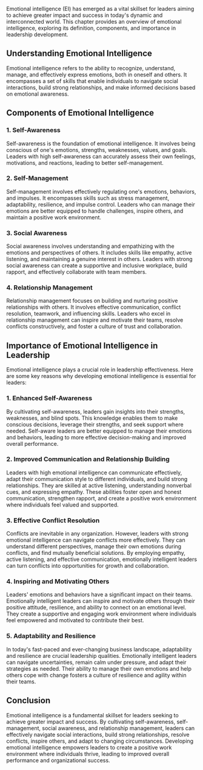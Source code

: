 
Emotional intelligence (EI) has emerged as a vital skillset for leaders aiming to achieve greater impact and success in today's dynamic and interconnected world. This chapter provides an overview of emotional intelligence, exploring its definition, components, and importance in leadership development.

Understanding Emotional Intelligence
------------------------------------

Emotional intelligence refers to the ability to recognize, understand, manage, and effectively express emotions, both in oneself and others. It encompasses a set of skills that enable individuals to navigate social interactions, build strong relationships, and make informed decisions based on emotional awareness.

Components of Emotional Intelligence
------------------------------------

### 1. Self-Awareness

Self-awareness is the foundation of emotional intelligence. It involves being conscious of one's emotions, strengths, weaknesses, values, and goals. Leaders with high self-awareness can accurately assess their own feelings, motivations, and reactions, leading to better self-management.

### 2. Self-Management

Self-management involves effectively regulating one's emotions, behaviors, and impulses. It encompasses skills such as stress management, adaptability, resilience, and impulse control. Leaders who can manage their emotions are better equipped to handle challenges, inspire others, and maintain a positive work environment.

### 3. Social Awareness

Social awareness involves understanding and empathizing with the emotions and perspectives of others. It includes skills like empathy, active listening, and maintaining a genuine interest in others. Leaders with strong social awareness can create a supportive and inclusive workplace, build rapport, and effectively collaborate with team members.

### 4. Relationship Management

Relationship management focuses on building and nurturing positive relationships with others. It involves effective communication, conflict resolution, teamwork, and influencing skills. Leaders who excel in relationship management can inspire and motivate their teams, resolve conflicts constructively, and foster a culture of trust and collaboration.

Importance of Emotional Intelligence in Leadership
--------------------------------------------------

Emotional intelligence plays a crucial role in leadership effectiveness. Here are some key reasons why developing emotional intelligence is essential for leaders:

### 1. Enhanced Self-Awareness

By cultivating self-awareness, leaders gain insights into their strengths, weaknesses, and blind spots. This knowledge enables them to make conscious decisions, leverage their strengths, and seek support where needed. Self-aware leaders are better equipped to manage their emotions and behaviors, leading to more effective decision-making and improved overall performance.

### 2. Improved Communication and Relationship Building

Leaders with high emotional intelligence can communicate effectively, adapt their communication style to different individuals, and build strong relationships. They are skilled at active listening, understanding nonverbal cues, and expressing empathy. These abilities foster open and honest communication, strengthen rapport, and create a positive work environment where individuals feel valued and supported.

### 3. Effective Conflict Resolution

Conflicts are inevitable in any organization. However, leaders with strong emotional intelligence can navigate conflicts more effectively. They can understand different perspectives, manage their own emotions during conflicts, and find mutually beneficial solutions. By employing empathy, active listening, and effective communication, emotionally intelligent leaders can turn conflicts into opportunities for growth and collaboration.

### 4. Inspiring and Motivating Others

Leaders' emotions and behaviors have a significant impact on their teams. Emotionally intelligent leaders can inspire and motivate others through their positive attitude, resilience, and ability to connect on an emotional level. They create a supportive and engaging work environment where individuals feel empowered and motivated to contribute their best.

### 5. Adaptability and Resilience

In today's fast-paced and ever-changing business landscape, adaptability and resilience are crucial leadership qualities. Emotionally intelligent leaders can navigate uncertainties, remain calm under pressure, and adapt their strategies as needed. Their ability to manage their own emotions and help others cope with change fosters a culture of resilience and agility within their teams.

Conclusion
----------

Emotional intelligence is a fundamental skillset for leaders seeking to achieve greater impact and success. By cultivating self-awareness, self-management, social awareness, and relationship management, leaders can effectively navigate social interactions, build strong relationships, resolve conflicts, inspire others, and adapt to changing circumstances. Developing emotional intelligence empowers leaders to create a positive work environment where individuals thrive, leading to improved overall performance and organizational success.
